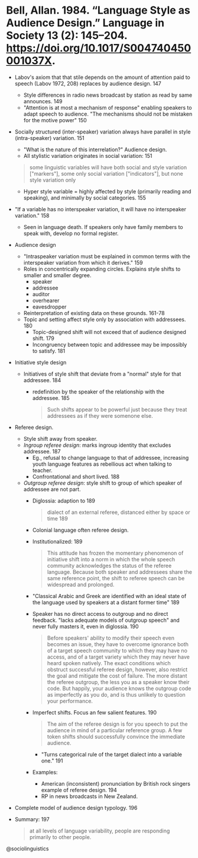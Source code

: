 # Bell, Allan. 1984. “Language Style as Audience Design.” Language in Society 13 (2): 145–204. https://doi.org/10.1017/S004740450001037X.

- Labov's axiom that that stile depends on the amount of attention paid to speech (Labov 1972, 208) replaces by audience design. 147
  - Style differences in radio news broadcast by station as read by same announces. 149
  - "Attention is at most a mechanism of response" enabling speakers to adapt speech to audience. "The mechanisms should not be mistaken for the motive power" 150 

- Socially structured (inter-speaker) variation always have parallel in style (intra-speaker) variation. 151
  - "What is the nature of this interrelation?" Audience design.
  - All stylistic variation originates in social variation: 151
    
   > some linguistic variables will have both social and style variation ["markers"], some only social variation ["indicators"], but none style variation only 

  - Hyper style variable = highly affected by style (primarily reading and speaking), and minimally by social categories. 155
  
- "If a variable has no interspeaker variation, it will have no interspeaker variation." 158
  - Seen in language death. If speakers only have family members to speak with, develop no formal register.

- Audience design
  - "Intraspeaker variation must be explained in common terms with the interspeaker variation from which it derives." 159
  - Roles in concentrically expanding circles. Explains style shifts to smaller and smaller degree.
    - speaker
    - addressee
    - auditor
    - overhearer
    - eavesdropper
  - Reinterpretation of existing data on these grounds. 161-78
  - Topic and setting affect style only by association with addressees. 180
    - Topic-designed shift will not exceed that of audience designed shift. 179
    - Incongruency between topic and addressee may be impossibly  to satisfy. 181

- Initiative style design
  - Initiatives of style shift that deviate from a "normal" style for that addressee. 184
    - redefinition by the speaker of the relationship with the addressee. 185
      
      > Such shifts appear to be powerful just because they treat addressees as if they were somenone else.

- Referee design.
  - Style shift away from speaker.
  - *Ingroup referee design*: marks ingroup identity that excludes addressee. 187
    - Eg., refusal to change language to that of addressee, increasing youth language features as rebellious act when talking to teacher.
    - Confrontational and short lived. 188
  - *Outgroup referee design*: style shift to group of which speaker of addressee are not part.
    - Diglossia: adaption to 189

      > dialect of an external referee, distanced either by space or time 189

    - Colonial language often referee design.
    - Institutionalized: 189

      > This attitude has frozen the momentary phenomenon of initiative shift into a norm in which the whole speech community acknowledges the status of the referee language. Because both speaker and addressees share the same reference point, the shift to referee speech can be widespread and prolonged.

    - "Classical Arabic and Greek are identified with an ideal state of the language used by speakers at a distant former time" 189

    - Speaker has no direct access to outgroup and no direct feedback. "lacks adequate models of outgroup speech" and never fully masters it, even in diglossia. 190

      > Before speakers' ability to modify their speech even becomes an issue, they have to overcome ignorance both of a target speech community to which they may have no access, and of a target variety which they may never have heard spoken natively. The exact conditions which obstruct successful referee design, however, also restrict the goal and mitigate the cost of failure. The more distant the referee outgroup, the less you as a speaker know their code. But happily, your audience knows the outgroup code as imperfectly as you do, and is thus unlikely to question your performance.


    - Imperfect shifts. Focus an few salient features. 190

      > The aim of the referee design is for you speech to put the audience in mind of a particular reference group. A few token shifts should successfully convince the immediate audience. 

      - "Turns categorical rule of the target dialect into a variable one." 191

    - Examples:
      - American (inconsistent) pronunciation by British rock singers example of referee design. 194
      - RP in news broadcasts in New Zealand.

- Complete model of audience design typology. 196

- Summary: 197

  > at all levels of language variability, people are responding primarily to other people.

@sociolinguistics
